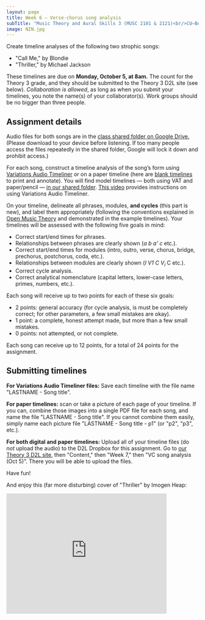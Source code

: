 ```yaml
---
layout: page
title: Week 6 – Verse-chorus song analysis
subTitle: "Music Theory and Aural Skills 3 (MUSC 2101 & 2121)<br/>CU–Boulder, Fall 2015<br/>Kris Shaffer, Ph.D. – coordinator"
image: NIN.jpg
---
```


Create timeline analyses of the following two strophic songs:

- "Call Me," by Blondie  
- "Thriller," by Michael Jackson

These timelines are due on **Monday, October 5, at 8am.** The count for the Theory 3 grade, and they should be submitted to the Theory 3 D2L site (see below). *Collaboration is allowed*, as long as when you submit your timelines, you note the name(s) of your collaborator(s). Work groups should be no bigger than three people.

## Assignment details

Audio files for both songs are in the [class shared folder on Google Drive.](https://drive.google.com/open?id=0B9o4hmKNoi6cSzFDNFpRTWwtQkE) (Please download to your device before listening. If too many people access the files repeatedly in the shared folder, Google will lock it down and prohibit access.)

For each song, construct a timeline analysis of the song’s form using [Variations Audio Timeliner](http://variations.sourceforge.net/vat/) or on a paper timeline (here are [blank timelines](http://courses.shaffermusic.com/materials/timeline-blank.pdf) to print and annotate). You will find model timelines — both using VAT and paper/pencil — [in our shared folder](https://drive.google.com/open?id=0B9o4hmKNoi6cck1obmFTOEZGR3M). [This video](http://openmusictheory.com/VAT.html) provides instructions on using Variations Audio Timeliner. 

On your timeline, delineate all phrases, modules, **and cycles** (this part is new), and label them appropriately (following the conventions explained in [Open Music Theory](http://openmusictheory.com/popRockForm-notation) and demonstrated in the example timelines). Your timelines will be assessed with the following five goals in mind:

- Correct start/end times for phrases.  
- Relationships between phrases are clearly shown (*a b a' c* etc.).  
- Correct start/end times for modules (intro, outro, verse, chorus, bridge, prechorus, postchorus, coda, etc.).  
- Relationships between modules are clearly shown (*I V1 C V<sub>i</sub>* C etc.).  
- Correct cycle analysis.  
- Correct analytical nomenclature (capital letters, lower-case letters, primes, numbers, etc.).

Each song will receive up to two points for each of these six goals:

- 2 points: general accuracy (for cycle analysis, is must be completely correct; for other parameters, a few small mistakes are okay).  
- 1 point: a complete, honest attempt made, but more than a few small mistakes.  
- 0 points: not attempted, or not complete.

Each song can receive up to 12 points, for a total of 24 points for the assignment.

## Submitting timelines

**For Variations Audio Timeliner files:** Save each timeline with the file name "LASTNAME - Song title".

**For paper timelines:** scan or take a picture of each page of your timeline. If you can, combine those images into a single PDF file for each song, and name the file "LASTNAME - Song title". If you cannot combine them easily, simply name each picture file "LASTNAME - Song title - p1" (or "p2", "p3", etc.). 

**For both digital and paper timelines:** Upload all of your timeline files (do *not* upload the audio) to the D2L Dropbox for this assignment. Go to [our Theory 3 D2L site](https://learn.colorado.edu/d2l/home/120565), then "Content," then "Week 7," then "VC song analysis (Oct 5)". There you will be able to upload the files.

Have fun!

And enjoy this (far more disturbing) cover of "Thriller" by Imogen Heap:

<iframe width="420" height="315" src="https://www.youtube.com/embed/kxrIBCwyk80" frameborder="0" allowfullscreen></iframe>
